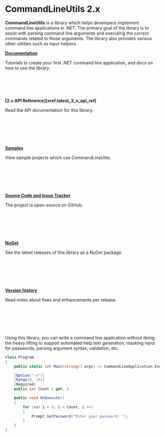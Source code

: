 CommandLineUtils 2.x
====================

**CommandLineUtils** is a library which helps developers implement command line applications in .NET.
The primary goal of the library is to assist with parsing command line arguments and executing the correct
commands related to those arguments. The library also provides various other utilities such as input helpers.

<div class="row">
    <div class="col-md-4">
        <div class="panel panel-default" style="min-height: 140px">
            <div class="panel-body">
                <p><strong><a href="docs/intro.md">Documentation</a></strong></p>
                <p>Tutorials to create your first .NET command line application, and docs on how to use the library.</p>
            </div>
        </div>
    </div>
    <div class="col-md-4">
        <div class="panel panel-default" style="min-height: 140px">
            <div class="panel-body">
                <p><strong> [2.x API Reference](xref:latest_2_x_api_ref) </strong></p>
                <p>Read the API documentation for this library.</p>
            </div>
        </div>
    </div>
    <div class="col-md-4">
        <div class="panel panel-default" style="min-height: 140px">
            <div class="panel-body">
                <p><strong><a href="https://github.com/natemcmaster/CommandLineUtils/tree/main/docs/samples/">Samples</a></strong></p>
                <p>View sample projects which use CommandLineUtils.</p>
            </div>
        </div>
    </div>
    <div class="col-md-4">
        <div class="panel panel-default" style="min-height: 140px">
            <div class="panel-body">
                <p><strong><a href="https://github.com/natemcmaster/CommandLineUtils">Source Code and Issue Tracker</a></strong></p>
                <p>The project is open-source on GitHub.</p>
            </div>
        </div>
    </div>
    <div class="col-md-4">
        <div class="panel panel-default" style="min-height: 140px">
            <div class="panel-body">
                <p><strong><a href="https://nuget.org/packages/McMaster.Extensions.CommandLineUtils">NuGet</a></strong></p>
                <p>See the latest releases of this library as a NuGet package.</p>
            </div>
        </div>
    </div>
    <div class="col-md-4">
        <div class="panel panel-default" style="min-height: 140px">
            <div class="panel-body">
                <p><strong><a href="https://github.com/natemcmaster/CommandLineUtils/tree/main/CHANGELOG.md">Version history</a></strong></p>
                <p>Read notes about fixes and enhancements per release.</p>
            </div>
        </div>
    </div>
</div>


Using this library, you can write a command line application without doing the heavy lifting to support automated help text generation,
masking input for passwords, parsing argument syntax, validation, etc.

```c#
class Program
{
    public static int Main(string[] args) => CommandLineApplication.Execute<Program>(args);

    [Option("-n")]
    [Range(0, 10)]
    [Required]
    public int Count { get; }

    public void OnExecute()
    {
        for (var i = 0; i < Count; i ++)
        {
            Prompt.GetPassword("Enter your password: ");
        }
    }
}
```
